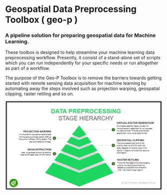 # Geospatial Data Preprocessing Toolbox ( geo-p )

### A pipeline solution for preparing geospatial data for Machine Learning.

These toolbox is designed to help streamline your machine learning data preprocessing workflow. Presently, it consist of a stand-alone set of scripts which you can run independently for your specific needs or run altogether as part of a workflow.

The purpose of the Geo-P Toolbox is to remove the barriers towards getting started with remote sensing data acquisition for machine learning by automating away the steps involved such as projection warping, geospatial clipping, raster retiling and so on.


![A Typical Preprocessing Workflow](docs/preprocessing.jpg)
